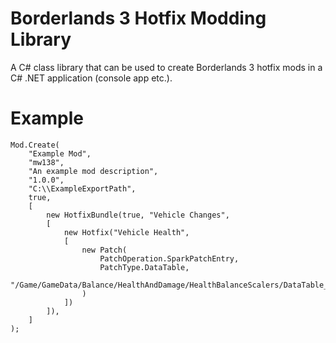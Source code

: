 # Borderlands 3 Hotfix Modding Library

A C# class library that can be used to create Borderlands 3 hotfix mods in a C# .NET application (console app etc.).

# Example

```
Mod.Create(
    "Example Mod",
    "mw138",
    "An example mod description",
    "1.0.0",
    "C:\\ExampleExportPath",
    true,
    [
        new HotfixBundle(true, "Vehicle Changes",
        [
            new Hotfix("Vehicle Health",
            [
                new Patch(
                    PatchOperation.SparkPatchEntry,
                    PatchType.DataTable,
                    "/Game/GameData/Balance/HealthAndDamage/HealthBalanceScalers/DataTable_DamageAndHealthScalers.DataTable_DamageAndHealthScalers,Vehicle_HealthScaler,Scaler_4_FE2B037B42E1F6E76E3AEBAFDCC8DB86,0,,8.75"
                )
            ])
        ]),
    ]
);
```
